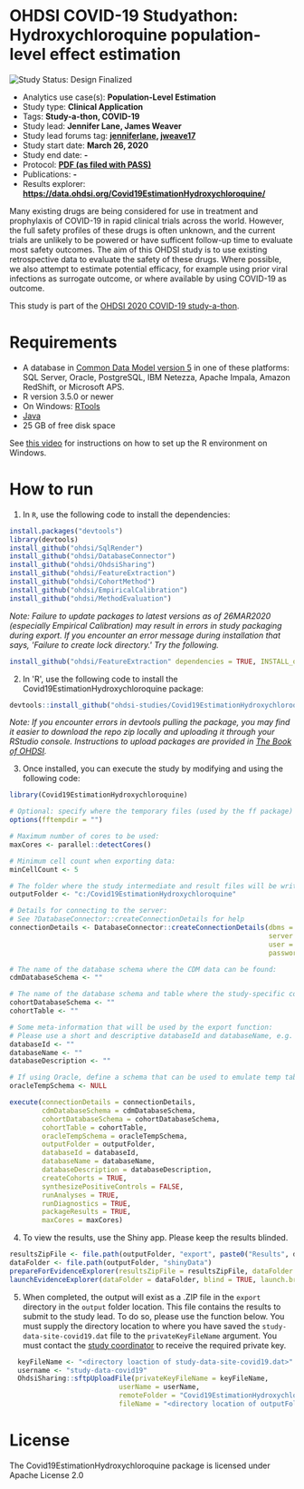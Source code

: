 OHDSI COVID-19 Studyathon: Hydroxychloroquine population-level effect estimation
=============

<img src="https://img.shields.io/badge/Study%20Status-Design%20Finalized-brightgreen.svg" alt="Study Status: Design Finalized"> 

- Analytics use case(s): **Population-Level Estimation**
- Study type: **Clinical Application**
- Tags: **Study-a-thon, COVID-19**
- Study lead: **Jennifer Lane, James Weaver**
- Study lead forums tag: **[jenniferlane](https://forums.ohdsi.org/u/jenniferlane), [jweave17](https://forums.ohdsi.org/u/jweave17)**
- Study start date: **March 26, 2020**
- Study end date: **-**
- Protocol: **[PDF (as filed with PASS)](https://github.com/ohdsi-studies/Covid19EstimationHydroxychloroquine/blob/master/documents/OHDSI%20COVID-19%20Studyathon_PLE_HCQ_Protocol_v1.4.pdf)**
- Publications: **-**
- Results explorer: **https://data.ohdsi.org/Covid19EstimationHydroxychloroquine/**

Many existing drugs are being considered for use in treatment and prophylaxis of COVID-19 in rapid clinical trials across the world. However, the full safety profiles of these drugs is often unknown, and the current trials are unlikely to be powered or have sufficent follow-up time to evaluate most safety outcomes. The aim of this OHDSI study is to use existing retrospective data to evaluate the safety of these drugs. Where possible, we also attempt to estimate potential efficacy, for example using prior viral infections as surrogate outcome, or where available by using COVID-19 as outcome.

This study is part of the [OHDSI 2020 COVID-19 study-a-thon](https://www.ohdsi.org/covid-19-updates/).

Requirements
============

- A database in [Common Data Model version 5](https://github.com/OHDSI/CommonDataModel) in one of these platforms: SQL Server, Oracle, PostgreSQL, IBM Netezza, Apache Impala, Amazon RedShift, or Microsoft APS.
- R version 3.5.0 or newer
- On Windows: [RTools](http://cran.r-project.org/bin/windows/Rtools/)
- [Java](http://java.com)
- 25 GB of free disk space

See [this video](https://youtu.be/K9_0s2Rchbo) for instructions on how to set up the R environment on Windows.

How to run
==========
1. In `R`, use the following code to install the dependencies:

  ```r
  install.packages("devtools")
  library(devtools)
  install_github("ohdsi/SqlRender")
  install_github("ohdsi/DatabaseConnector")
  install_github("ohdsi/OhdsiSharing")
  install_github("ohdsi/FeatureExtraction")
  install_github("ohdsi/CohortMethod")
  install_github("ohdsi/EmpiricalCalibration")
  install_github("ohdsi/MethodEvaluation")
  ```
*Note: Failure to update packages to latest versions as of 26MAR2020 (especially Empirical Calibration) may result in errors in study packaging during export. If you encounter an error message during installation that says, 'Failure to create lock directory.' Try the following.*
```r
install_github("ohdsi/FeatureExtraction" dependencies = TRUE, INSTALL_opts = '--no-lock')*
  ```
  
2. In 'R', use the following code to install the Covid19EstimationHydroxychloroquine package:

  ```r
  devtools::install_github("ohdsi-studies/Covid19EstimationHydroxychloroquine")
  ```
*Note: If you encounter errors in devtools pulling the package, you may find it easier to download the repo zip locally and uploading it through your RStudio console. Instructions to upload packages are provided in [The Book of OHDSI](https://ohdsi.github.io/TheBookOfOhdsi/PopulationLevelEstimation.html#running-the-study-package).*

3. Once installed, you can execute the study by modifying and using the following code:
	
  ```r
  library(Covid19EstimationHydroxychloroquine)
  
  # Optional: specify where the temporary files (used by the ff package) will be created:
  options(fftempdir = "")
  
  # Maximum number of cores to be used:
  maxCores <- parallel::detectCores()
  
  # Minimum cell count when exporting data:
  minCellCount <- 5
  
  # The folder where the study intermediate and result files will be written:
  outputFolder <- "c:/Covid19EstimationHydroxychloroquine"
  
  # Details for connecting to the server:
  # See ?DatabaseConnector::createConnectionDetails for help
  connectionDetails <- DatabaseConnector::createConnectionDetails(dbms = "",
                                                                  server = "",
                                                                  user = "",
                                                                  password = "")
  
  # The name of the database schema where the CDM data can be found:
  cdmDatabaseSchema <- ""
  
  # The name of the database schema and table where the study-specific cohorts will be instantiated:
  cohortDatabaseSchema <- ""
  cohortTable <- ""
  
  # Some meta-information that will be used by the export function:
  # Please use a short and descriptive databaseId and databaseName, e.g. OptumDOD
  databaseId <- ""
  databaseName <- ""
  databaseDescription <- ""
  
  # If using Oracle, define a schema that can be used to emulate temp tables. Otherwise set as NULL:
  oracleTempSchema <- NULL
  
  execute(connectionDetails = connectionDetails,
          cdmDatabaseSchema = cdmDatabaseSchema,
          cohortDatabaseSchema = cohortDatabaseSchema,
          cohortTable = cohortTable,
          oracleTempSchema = oracleTempSchema,
          outputFolder = outputFolder,
          databaseId = databaseId,
          databaseName = databaseName,
          databaseDescription = databaseDescription,
          createCohorts = TRUE,
          synthesizePositiveControls = FALSE,
          runAnalyses = TRUE,
          runDiagnostics = TRUE,
          packageResults = TRUE,
          maxCores = maxCores)
  ```

4. To view the results, use the Shiny app. Please keep the results blinded.

  ```r
  resultsZipFile <- file.path(outputFolder, "export", paste0("Results", databaseId, ".zip"))
  dataFolder <- file.path(outputFolder, "shinyData")
  prepareForEvidenceExplorer(resultsZipFile = resultsZipFile, dataFolder = dataFolder)
  launchEvidenceExplorer(dataFolder = dataFolder, blind = TRUE, launch.browser = FALSE)
```
5. When completed, the output will exist as a .ZIP file in the `export` directory in the `output` folder location. This file contains the results to submit to the study lead. To do so, please use the function below.  You must supply the directory location to where you have saved the `study-data-site-covid19.dat` file to the `privateKeyFileName` argument. You must contact the [study coordinator](mailto:kristin.kostka@iqvia.com) to receive the required private key.

  ```r
	keyFileName <- "<directory loaction of study-data-site-covid19.dat>"
	username <- "study-data-covid19"
	OhdsiSharing::sftpUploadFile(privateKeyFileName = keyFileName,
                             userName = userName,
                             remoteFolder = "Covid19EstimationHydroxychloroquine",
                             fileName = "<directory location of outputFolder/export>")
  ```
  
License
=======
The Covid19EstimationHydroxychloroquine package is licensed under Apache License 2.0
